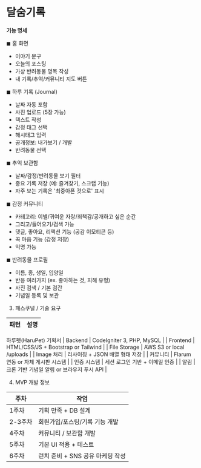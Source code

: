 # 달숨기록

**기능 명세**

◼ 홈 화면
- 이야기 문구
- 오늘의 포스팅
- 가상 반려동물 명목 작성
- 내 기록/추억/커뮤니티 지도 버튼

◼ 하루 기록 (Journal)

- 날짜 자동 포함
- 사진 업로드 (5장 가능)
- 텍스트 작성
- 감정 태그 선택
- 해시태그 입력
- 공개정보: 내가보기 / 개발
- 반려동물 선택
  
◼ 추억 보관함
- 날짜/감정/반려동물 보기 필터
- 중요 기록 저장 (예: 즐겨찾기, 스크랩 기능)
- 자주 보는 기록은 '최중아픈 것으로' 표시
  
◼ 감정 커뮤니티
- 카테고리: 이별/귀여운 자랑/죄책감/공개하고 싶은 순간
- 그리고/들어오기/검색 가능
- 댓글, 좋아요, 리액션 기능 (공감 이모티콘 등)
- 꼭 마음 기능 (감정 저장)
- 익명 가능
  
◼ 반려동물 프로필
- 이름, 종, 생일, 입양일
- 반응 여러가지 (ex. 좋아하는 것, 피해 유형)
- 사진 검색 / 기본 검간
- 기념일 등록 및 보관

3. 패스쿠널 / 기술 요구

| 패턴 | 설명 |
|-----------|------|
하루펫(HaruPet) 기획서
| Backend | CodeIgniter 3, PHP, MySQL |
| Frontend | HTML/CSS/JS + Bootstrap or Tailwind |
| File Storage | AWS S3 or local /uploads |
| Image 처리 | 리사이징 + JSON 배열 형태 저장 |
| 커뮤니티 | Flarum 연동 or 자체 게시판 시스템 |
| 인증 시스템 | 세션 로그인 기반 + 이메일 인증 |
| 알림 | 크론 기반 기념일 알림 or 브라우저 푸시 API |

4. MVP 개발 정보

| 주차 | 작업 |
|--------|------|
| 1주차 | 기획 만족 + DB 설계 |
| 2-3주차 | 회원가입/포스팅/기록 기능 개발 |
| 4주차 | 커뮤니티 / 보관함 개발 |
| 5주차 | 기본 UI 적용 + 테스트 |
| 6주차 | 런치 준비 + SNS 공유 마케팅 작성 |
